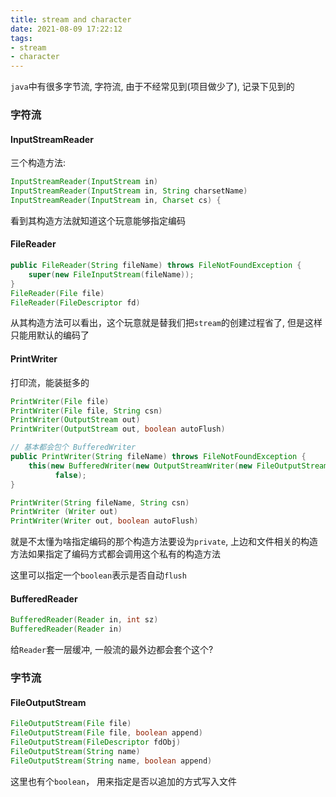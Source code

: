 ```yaml
---
title: stream and character
date: 2021-08-09 17:22:12
tags:
- stream
- character
---
```


`java`中有很多字节流, 字符流, 由于不经常见到(项目做少了), 记录下见到的

### 字符流

#### InputStreamReader

三个构造方法:

```java
InputStreamReader(InputStream in)
InputStreamReader(InputStream in, String charsetName)
InputStreamReader(InputStream in, Charset cs) {
```

看到其构造方法就知道这个玩意能够指定编码


#### FileReader

```java
public FileReader(String fileName) throws FileNotFoundException {
    super(new FileInputStream(fileName));
}
FileReader(File file)
FileReader(FileDescriptor fd)
```

从其构造方法可以看出，这个玩意就是替我们把`stream`的创建过程省了, 但是这样只能用默认的编码了

#### PrintWriter

打印流，能装挺多的

```java
PrintWriter(File file)
PrintWriter(File file, String csn)
PrintWriter(OutputStream out)
PrintWriter(OutputStream out, boolean autoFlush)

// 基本都会包个 BufferedWriter
public PrintWriter(String fileName) throws FileNotFoundException {
    this(new BufferedWriter(new OutputStreamWriter(new FileOutputStream(fileName))),
          false);
}

PrintWriter(String fileName, String csn)
PrintWriter (Writer out)
PrintWriter(Writer out, boolean autoFlush)
```

就是不太懂为啥指定编码的那个构造方法要设为`private`, 上边和文件相关的构造方法如果指定了编码方式都会调用这个私有的构造方法

这里可以指定一个`boolean`表示是否自动`flush`


#### BufferedReader

```java
BufferedReader(Reader in, int sz)
BufferedReader(Reader in)
```

给`Reader`套一层缓冲, 一般流的最外边都会套个这个?

### 字节流

#### FileOutputStream

```java
FileOutputStream(File file)
FileOutputStream(File file, boolean append)
FileOutputStream(FileDescriptor fdObj)
FileOutputStream(String name)
FileOutputStream(String name, boolean append)
```

这里也有个`boolean`， 用来指定是否以追加的方式写入文件
